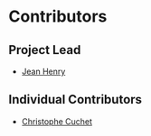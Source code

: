 # Contributors
## Project Lead

* [Jean Henry](https://github.com/ansjhenry)

## Individual Contributors

* [Christophe Cuchet](https://github.com/ansccuchet)
